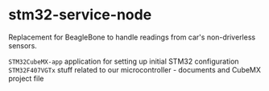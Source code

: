 # stm32-service-node
Replacement for BeagleBone to handle readings from car's non-driverless sensors.

`STM32CubeMX-app` application for setting up initial STM32 configuration
`STM32F407VGTx` stuff related to our microcontroller - documents and CubeMX project file
